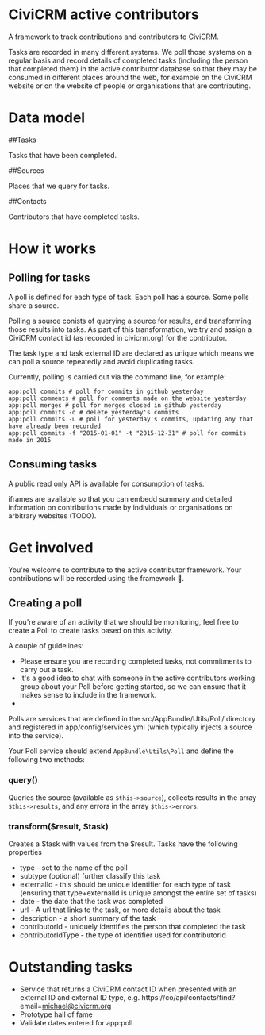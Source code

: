 # CiviCRM active contributors

A framework to track contributions and contributors to CiviCRM.

Tasks are recorded in many different systems. We poll those systems on a regular basis and record details of completed tasks (including the person that completed them) in the active contributor database so that they may be consumed in different places around the web, for example on the CiviCRM website or on the website of people or organisations that are contributing.

# Data model

##Tasks

Tasks that have been completed.

##Sources

Places that we query for tasks.

##Contacts

Contributors that have completed tasks.

# How it works

## Polling for tasks

A poll is defined for each type of task.  Each poll has a source. Some polls share a source.

Polling a source conists of querying a source for results, and transforming those results into tasks. As part of this transformation, we try and assign a CiviCRM contact id (as recorded in civicrm.org) for the contributor.

The task type and task external ID are declared as unique which means we can poll a source repeatedly and avoid duplicating tasks.

Currently, polling is carried out via the command line, for example:

```
app:poll commits # poll for commits in github yesterday
app:poll comments # poll for comments made on the website yesterday
app:poll merges # poll for merges closed in github yesterday
app:poll commits -d # delete yesterday's commits
app:poll commits -u # poll for yesterday's commits, updating any that have already been recorded
app:poll commits -f "2015-01-01" -t "2015-12-31" # poll for commits made in 2015
```

## Consuming tasks

A public read only API is available for consumption of tasks.

iframes are available so that you can embedd summary and detailed information on contributions made by individuals or organisations on arbitrary websites (TODO).

# Get involved

You're welcome to contribute to the active contributor framework. Your contributions will be recorded using the framework :poodle:.

## Creating a poll

If you're aware of an activity that we should be monitoring, feel free to create a Poll to create tasks based on this activity.

A couple of guidelines:

* Please ensure you are recording completed tasks, not commitments to carry out a task.
* It's a good idea to chat with someone in the active contributors working group about your Poll before getting started, so we can ensure that it makes sense to include in the framework.
* 


Polls are services that are defined in the src/AppBundle/Utils/Poll/ directory and registered in app/config/services.yml (which typically injects a source into the service).

Your Poll service should extend `AppBundle\Utils\Poll` and define the following two methods:

### query()

Queries the source (available as `$this->source`), collects results in the array `$this->results`, and any errors in the array `$this->errors`.

### transform($result, $task)

Creates a $task with values from the $result. Tasks have the following properties

* type - set to the name of the poll
* subtype (optional) further classify this task
* externalId - this should be unique identifier for each type of task (ensuring that type+externalId is unique amongst the entire set of tasks) 
* date - the date that the task was completed
* url - A url that links to the task, or more details about the task
* description - a short summary of the task
* contributorId - uniquely identifies the person that completed the task
* contributorIdType - the type of identifier used for contributorId

# Outstanding tasks

* Service that returns a CiviCRM contact ID when presented with an external ID and external ID type, e.g. https://co/api/contacts/find?email=michael@civicrm.org
* Prototype hall of fame
* Validate dates entered for app:poll
